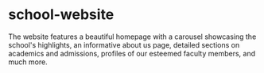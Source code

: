 # school-website
The website features a beautiful homepage with a carousel showcasing the school's highlights, an informative about us page, detailed sections on academics and admissions, profiles of our esteemed faculty members, and much more.
